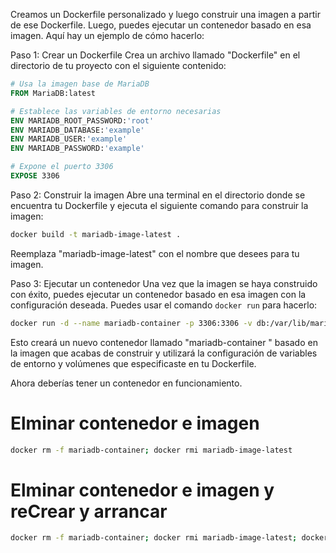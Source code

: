 
Creamos un Dockerfile personalizado y luego construir una imagen a partir de ese Dockerfile. Luego, puedes ejecutar un contenedor basado en esa imagen. Aquí hay un ejemplo de cómo hacerlo:

Paso 1: Crear un Dockerfile
Crea un archivo llamado "Dockerfile" en el directorio de tu proyecto con el siguiente contenido:

```Dockerfile
# Usa la imagen base de MariaDB
FROM MariaDB:latest

# Establece las variables de entorno necesarias
ENV MARIADB_ROOT_PASSWORD:'root'
ENV MARIADB_DATABASE:'example'
ENV MARIADB_USER:'example'
ENV MARIADB_PASSWORD:'example'

# Expone el puerto 3306
EXPOSE 3306
```

Paso 2: Construir la imagen
Abre una terminal en el directorio donde se encuentra tu Dockerfile y ejecuta el siguiente comando para construir la imagen:

```bash
docker build -t mariadb-image-latest .
```

Reemplaza "mariadb-image-latest" con el nombre que desees para tu imagen.

Paso 3: Ejecutar un contenedor
Una vez que la imagen se haya construido con éxito, puedes ejecutar un contenedor basado en esa imagen con la configuración deseada. Puedes usar el comando `docker run` para hacerlo:

```bash
docker run -d --name mariadb-container -p 3306:3306 -v db:/var/lib/mariadb mariadb-image-latest
```

Esto creará un nuevo contenedor llamado "mariadb-container " basado en la imagen que acabas de construir y utilizará la configuración de variables de entorno y volúmenes que especificaste en tu Dockerfile.

Ahora deberías tener un contenedor en funcionamiento.

# Elminar contenedor e imagen
```bash
docker rm -f mariadb-container; docker rmi mariadb-image-latest
```
# Elminar contenedor e imagen y reCrear y arrancar
```bash
docker rm -f mariadb-container; docker rmi mariadb-image-latest; docker build -t mariadb-image-latest . ; docker run -d --name mariadb-container -p 3306:3306 -v db:/var/lib/mariadb mariadb-image-latest
```